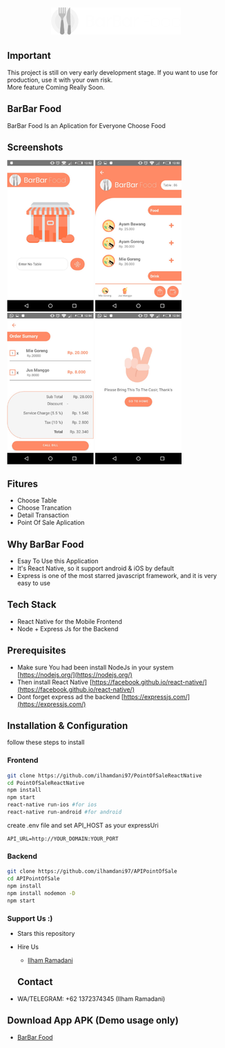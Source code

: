 <h1 align="center">
  <img src="./src/assets/image/logo.png" width="300"/><br>
</h1>

## Important 

This project is still on very early development stage. If you want to use for production, use it with your own risk.
<br>More feature Coming Really Soon.

## BarBar Food

BarBar Food Is an Aplication for Everyone Choose Food 

## Screenshots

<p float="left">
  <img src="./src/assets/scereenapp/home.jpeg" width="200" height="350" alt="Input Table"/>

  <img src="./src/assets/scereenapp/menu.jpeg" width="200" height="350" alt="Choose Menu"/>

  <img src="./src/assets/scereenapp/bill.jpeg" width="200" height="350" alt="Bill Order"/>

  <img src="./src/assets/scereenapp/finish.jpeg" width="200" height="350" alt="Order Finish"/>
</p>

## Fitures

- Choose Table
- Choose Trancation
- Detail Transaction
- Point Of Sale Aplication

## Why BarBar Food

- Esay To Use this Application
- It's React Native, so it support android & iOS by default
- Express is one of the most starred javascript framework, and it is very easy to use

## Tech Stack

- React Native for the Mobile Frontend
- Node + Express Js for the Backend

## Prerequisites

- Make sure You had been install NodeJs in your system [https://nodejs.org/](https://nodejs.org/)
- Then install React Native [https://facebook.github.io/react-native/](https://facebook.github.io/react-native/)
- Dont forget express ad the backend [https://expressjs.com/](https://expressjs.com/)

## Installation & Configuration

follow these steps to install

### Frontend

```bash
git clone https://github.com/ilhamdani97/PointOfSaleReactNative
cd PointOfSaleReactNative
npm install
npm start
react-native run-ios #for ios
react-native run-android #for android
```

create .env file and set API_HOST as your expressUri

```env
API_URL=http://YOUR_DOMAIN:YOUR_PORT
```

### Backend

```bash
git clone https://github.com/ilhamdani97/APIPointOfSale
cd APIPointOfSale
npm install
npm install nodemon -D
npm start
```

### Support Us :)

- Stars this repository
- Hire Us

  * [Ilham Ramadani](https://www.linkedin.com/in/ilham-ramadani-a38256117/)
  ## Contact

- WA/TELEGRAM: +62 1372374345 (Ilham Ramadani)

## Download App APK (Demo usage only)
 * [BarBar Food](https://drive.google.com/file/d/1_VJjEx89h0bo1A8JakewawCjLrs_zf7K/view?usp=sharing)